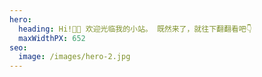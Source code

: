 ```yaml
---
hero:
  heading: Hi!👋🏻 欢迎光临我的小站。 既然来了，就往下翻翻看吧👇
  maxWidthPX: 652
seo:
  image: /images/hero-2.jpg
---
```

